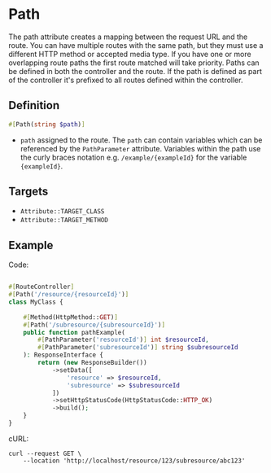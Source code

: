 # Path

The path attribute creates a mapping between the request URL and the route.
You can have multiple routes with the same path, but they must use a different HTTP method or accepted media type.
If you have one or more overlapping route paths the first route matched will take priority.
Paths can be defined in both the controller and the route.
If the path is defined as part of the controller it's prefixed to all routes defined within the controller.

## Definition
```php
#[Path(string $path)]
```

- `path` assigned to the route.
  The `path` can contain variables which can be referenced by the `PathParameter` attribute.
  Variables within the path use the curly braces notation e.g. `/example/{exampleId}` for the variable `{exampleId}`.

## Targets

- `Attribute::TARGET_CLASS`
- `Attribute::TARGET_METHOD`

## Example

Code:
```php

#[RouteController]
#[Path('/resource/{resourceId}')]
class MyClass {
    
    #[Method(HttpMethod::GET)]
    #[Path('/subresource/{subresourceId}')]
    public function pathExample(
        #[PathParameter('resourceId')] int $resourceId, 
        #[PathParameter('subresourceId')] string $subresourceId
    ): ResponseInterface {
        return (new ResponseBuilder())
            ->setData([
                'resource' => $resourceId, 
                'subresource' => $subresourceId
            ])
            ->setHttpStatusCode(HttpStatusCode::HTTP_OK)
            ->build();
    }
}
```

cURL:
```shell
curl --request GET \ 
    --location 'http://localhost/resource/123/subresource/abc123'
```
